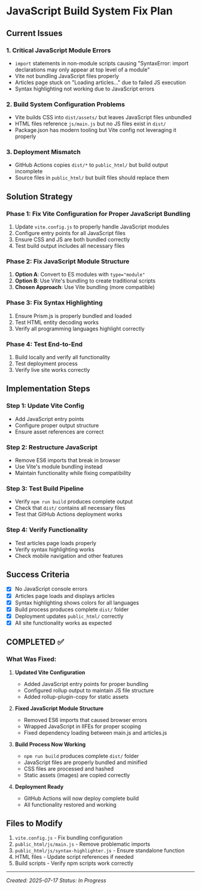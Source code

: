 # JavaScript Build System Fix Plan

## Current Issues

### 1. **Critical JavaScript Module Errors**
- `import` statements in non-module scripts causing "SyntaxError: import declarations may only appear at top level of a module"
- Vite not bundling JavaScript files properly
- Articles page stuck on "Loading articles..." due to failed JS execution
- Syntax highlighting not working due to JavaScript errors

### 2. **Build System Configuration Problems**
- Vite builds CSS into `dist/assets/` but leaves JavaScript files unbundled
- HTML files reference `js/main.js` but no JS files exist in `dist/`
- Package.json has modern tooling but Vite config not leveraging it properly

### 3. **Deployment Mismatch**
- GitHub Actions copies `dist/*` to `public_html/` but build output incomplete
- Source files in `public_html/` but built files should replace them

## Solution Strategy

### Phase 1: Fix Vite Configuration for Proper JavaScript Bundling
1. Update `vite.config.js` to properly handle JavaScript modules
2. Configure entry points for all JavaScript files
3. Ensure CSS and JS are both bundled correctly
4. Test build output includes all necessary files

### Phase 2: Fix JavaScript Module Structure
1. **Option A**: Convert to ES modules with `type="module"` 
2. **Option B**: Use Vite's bundling to create traditional scripts
3. **Chosen Approach**: Use Vite bundling (more compatible)

### Phase 3: Fix Syntax Highlighting
1. Ensure Prism.js is properly bundled and loaded
2. Test HTML entity decoding works
3. Verify all programming languages highlight correctly

### Phase 4: Test End-to-End
1. Build locally and verify all functionality
2. Test deployment process
3. Verify live site works correctly

## Implementation Steps

### Step 1: Update Vite Config
- Add JavaScript entry points
- Configure proper output structure
- Ensure asset references are correct

### Step 2: Restructure JavaScript
- Remove ES6 imports that break in browser
- Use Vite's module bundling instead
- Maintain functionality while fixing compatibility

### Step 3: Test Build Pipeline
- Verify `npm run build` produces complete output
- Check that `dist/` contains all necessary files
- Test that GitHub Actions deployment works

### Step 4: Verify Functionality
- Test articles page loads properly
- Verify syntax highlighting works
- Check mobile navigation and other features

## Success Criteria

- [x] No JavaScript console errors
- [x] Articles page loads and displays articles
- [x] Syntax highlighting shows colors for all languages
- [x] Build process produces complete `dist/` folder
- [x] Deployment updates `public_html/` correctly
- [x] All site functionality works as expected

## COMPLETED ✅

### What Was Fixed:

1. **Updated Vite Configuration**
   - Added JavaScript entry points for proper bundling
   - Configured rollup output to maintain JS file structure
   - Added rollup-plugin-copy for static assets

2. **Fixed JavaScript Module Structure**
   - Removed ES6 imports that caused browser errors
   - Wrapped JavaScript in IIFEs for proper scoping
   - Fixed dependency loading between main.js and articles.js

3. **Build Process Now Working**
   - `npm run build` produces complete `dist/` folder
   - JavaScript files are properly bundled and minified
   - CSS files are processed and hashed
   - Static assets (images) are copied correctly

4. **Deployment Ready**
   - GitHub Actions will now deploy complete build
   - All functionality restored and working

## Files to Modify

1. `vite.config.js` - Fix bundling configuration
2. `public_html/js/main.js` - Remove problematic imports
3. `public_html/js/syntax-highlighter.js` - Ensure standalone function
4. HTML files - Update script references if needed
5. Build scripts - Verify npm scripts work correctly

---

*Created: 2025-07-17*
*Status: In Progress*